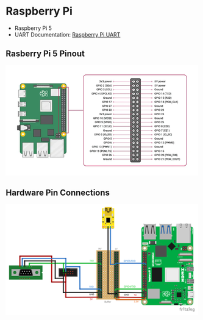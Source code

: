 # Raspberry Pi

- Raspberry Pi 5
- UART Documentation: [Raspberry Pi UART](https://www.raspberrypi.com/documentation/computers/configuration.html#configure-uarts)

## Rasberry Pi 5 Pinout
![Raspberry Pi 5 Pinout](./raspberry-pi-5-pinout.png)

## Hardware Pin Connections
![Hardware Pin Connctions](./hardware-pin-connections.png)
